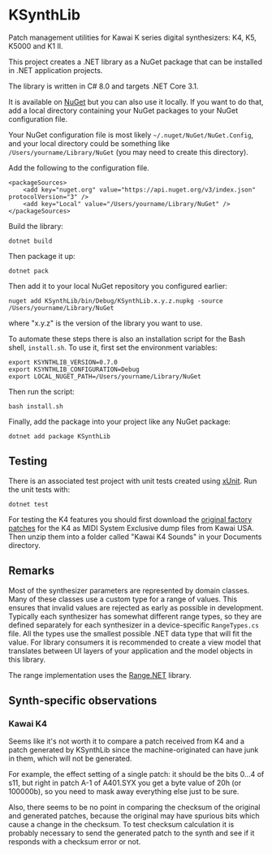 # KSynthLib

Patch management utilities for Kawai K series digital synthesizers: K4, K5, K5000 and K1 II.

This project creates a .NET library as a NuGet package
that can be installed in .NET application projects.

The library is written in C# 8.0 and targets .NET Core 3.1.

It is available on [NuGet](https://www.nuget.org/packages/KSynthLib/)
but you can also use it locally.
If you want to do that, add a local directory
containing your NuGet packages to your NuGet configuration file.

Your NuGet configuration file is most likely `~/.nuget/NuGet/NuGet.Config`,
and your local directory could be something like `/Users/yourname/Library/NuGet`
(you may need to create this directory).

Add the following to the configuration file.

    <packageSources>
        <add key="nuget.org" value="https://api.nuget.org/v3/index.json" protocolVersion="3" />
        <add key="Local" value="/Users/yourname/Library/NuGet" />
    </packageSources>

Build the library:

    dotnet build

Then package it up:

    dotnet pack

Then add it to your local NuGet repository you configured earlier:

    nuget add KSynthLib/bin/Debug/KSynthLib.x.y.z.nupkg -source /Users/yourname/Library/NuGet

where "x.y.z" is the version of the library you want to use.

To automate these steps there is also an installation script for the Bash shell, `install.sh`.
To use it, first set the environment variables:

    export KSYNTHLIB_VERSION=0.7.0
    export KSYNTHLIB_CONFIGURATION=Debug
    export LOCAL_NUGET_PATH=/Users/yourname/Library/NuGet

Then run the script:

    bash install.sh

Finally, add the package into your project like any NuGet package:

    dotnet add package KSynthLib

## Testing

There is an associated test project with unit tests created using
[xUnit](https://xunit.net/). Run the unit tests with:

    dotnet test

For testing the K4 features you should first download the [original factory
patches](https://kawaius.com/technical-support-division/software-os/) for the K4 as MIDI System Exclusive dump files from Kawai USA. Then
unzip them into a folder called "Kawai K4 Sounds" in your Documents
directory.

## Remarks

Most of the synthesizer parameters are represented by domain classes. Many of these
classes use a custom type for a range of values. This ensures that invalid values are
rejected as early as possible in development. Typically each synthesizer has somewhat
different range types, so they are defined separately for each synthesizer in a
device-specific `RangeTypes.cs` file. All the types use the smallest possible .NET
data type that will fit the value. For library consumers it is recommended to create
a view model that translates between UI layers of your application and the model objects
in this library.

The range implementation uses the [Range.NET](https://github.com/mnelsonwhite/Range.NET) library.

## Synth-specific observations

### Kawai K4

Seems like it's not worth it to compare a patch received from K4
and a patch generated by KSynthLib since the machine-originated
can have junk in them, which will not be generated.

For example, the effect setting of a single patch: it should be the
bits 0...4 of s11, but right in patch A-1 of A401.SYX you get
a byte value of 20h (or 100000b), so you need to mask away everything
else just to be sure.

Also, there seems to be no point in comparing the checksum of the original and
generated patches, because the original may have spurious bits which cause a change in the
checksum. To test checksum calculation it is probably necessary to send the
generated patch to the synth and see if it responds with a checksum error or not.
